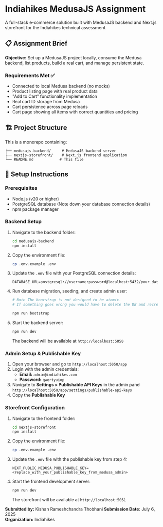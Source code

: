 # Indiahikes MedusaJS Assignment

A full-stack e-commerce solution built with MedusaJS backend and Next.js storefront for the Indiahikes technical assessment.

## 📋 Assignment Brief

**Objective:** Set up a MedusaJS project locally, consume the Medusa backend, list products, build a real cart, and manage persistent state.

### Requirements Met ✅
- Connected to local Medusa backend (no mocks)
- Product listing page with real product data
- "Add to Cart" functionality implementation
- Real cart ID storage from Medusa
- Cart persistence across page reloads
- Cart page showing all items with correct quantities and pricing

## 🏗️ Project Structure

This is a monorepo containing:

```
├── medusajs-backend/     # MedusaJS backend server
├── nextjs-storefront/    # Next.js frontend application
└── README.md            # This file
```

## 🚀 Setup Instructions

### Prerequisites
- Node.js (v20 or higher)
- PostgreSQL database (Note down your database connection details)
- npm package manager

### Backend Setup

1. Navigate to the backend folder:
   ```bash
   cd medusajs-backend
   npm install
   ```

2. Copy the environment file:
   ```bash
   cp .env.example .env
   ```

3. Update the `.env` file with your PostgreSQL connection details:
   ```env
   DATABASE_URL=postgresql://username:password@localhost:5432/your_database_name
   ```

4. Run database migration, seeding, and create admin user:
   ```bash
   # Note The bootstrap is not designed to be atomic. 
   # If something goes wrong you would have to delete the DB and recreate it to resume.

   npm run bootstrap
   ```

5. Start the backend server:
   ```bash
   npm run dev
   ```
   
   The backend will be available at `http://localhost:5050`

### Admin Setup & Publishable Key

1. Open your browser and go to `http://localhost:5050/app`
2. Login with the admin credentials:
   - **Email:** `admin@indiahikes.com`
   - **Password:** `qwertyuiop`
3. Navigate to **Settings > Publishable API Keys** in the admin panel `http://localhost:5050/app/settings/publishable-api-keys`
4. Copy the **Publishable Key**

### Storefront Configuration

1. Navigate to the frontend folder:
   ```bash
   cd nextjs-storefront
   npm install
   ```

2. Copy the environment file:
   ```bash
   cp .env.example .env
   ```

3. Update the `.env` file with the publishable key from step 4:
   ```env
   NEXT_PUBLIC_MEDUSA_PUBLISHABLE_KEY=<replace_with_your_publishable_key_from_medusa_admin>
   ```

4. Start the frontend development server:
   ```bash
   npm run dev
   ```
   
   The storefront will be available at `http://localhost:5051`


**Submitted by:** Kishan Rameshchandra Thobhani 
**Submission Date:** July 6, 2025  
**Organization:** Indiahikes